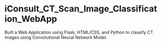 # iConsult_CT_Scan_Image_Classification_WebApp
Built a Web Application using Flask, HTML/CSS, and Python to classify CT images using Convolutional Neural Network Model.
